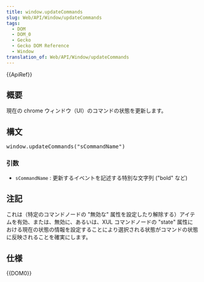 ```yaml
---
title: window.updateCommands
slug: Web/API/Window/updateCommands
tags:
  - DOM
  - DOM_0
  - Gecko
  - Gecko DOM Reference
  - Window
translation_of: Web/API/Window/updateCommands
---
```

<div>
 {{ApiRef}}</div>
<h2 id="Summary" name="Summary">概要</h2>
<p>現在の chrome ウィンドウ（UI）のコマンドの状態を更新します。</p>
<h2 id="Syntax" name="Syntax">構文</h2>
<pre class="syntaxbox">window.updateCommands("sCommandName")
</pre>
<h3 id="Parameters" name="Parameters">引数</h3>
<ul>
 <li><code>sCommandName</code> : 更新するイベントを記述する特別な文字列 ("bold" など)</li>
</ul>
<h2 id="Notes" name="Notes">注記</h2>
<p>これは（特定のコマンドノードの "無効な" 属性を設定したり解除する）アイテムを有効、または、無効に、あるいは、XUL コマンドノードの "state" 属性における現在の状態の情報を設定することにより選択される状態がコマンドの状態に反映されることを確実にします。</p>
<h2 id="Specification" name="Specification">仕様</h2>
<p>{{DOM0}}</p>
